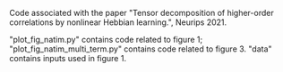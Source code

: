 Code associated with the paper "Tensor decomposition of higher-order correlations by nonlinear Hebbian learning.", Neurips 2021.

"plot_fig_natim.py" contains code related to figure 1; "plot_fig_natim_multi_term.py" contains code related to figure 3. "data" contains inputs used in figure 1.